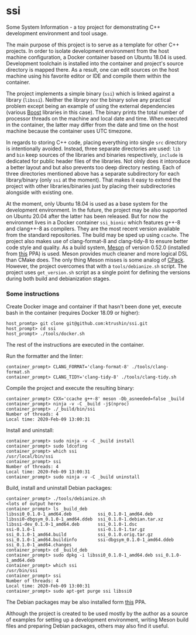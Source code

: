 # ssi
Some System Information - a toy project for demonstrating C++ development
environment and tool usage.

The main purpose of this project is to serve as a template for other
C++ projects. In order to isolate development environment from the
host machine configuration, a Docker container based on Ubuntu 18.04 is used.
Development toolchain is installed into the container and project's source
directory is mapped there. As a result, one can edit sources on the
host machine using his favorite editor or IDE and compile them
within the container.

The project implements a simple binary (`ssi`) which is linked against
a library (`libssi`). Neither the library nor the binary solve any practical
problem except being an example of using the external dependencies
(various [Boost](https://www.boost.org/) libraries in this case).
The binary prints the total number of processor threads on the machine and
local date and time. When executed in the container, the latter may differ
from the date and time on the host machine because the container
uses UTC timezone.

In regards to storing C++ code, placing everything into single `src` directory
is intentionally avoided. Instead, three separate directories are used:
`lib` and `bin` keep sources of the libraries and binaries respectively,
`include` is dedicated for public header files of the libraries.
Not olnly does it intoroduce a better layout and but also prevents too deep
directory nesting. Each of three directories mentioned above has a separate
subdirectory for each library/binary (only `ssi` at the moment). That makes
it easy to extend the project with other libraries/binaries just by placing
their subdirectories alongside with existing one.

At the moment, only Ubuntu 18.04 is used as a base system for
the development environment. In the future, the project may be also supported
on Ubuntu 20.04 after the latter has been released.
But for now the environmet lives in a Docker container `ssi_bionic`
which features g++-8 and clang++-8 as compilers. They are the most recent
version available from the standard repositories. The build may be sped up
using `ccache`. The project also makes use of clang-format-8 and clang-tidy-8
to ensure better code style and quality. As a build system,
[Meson](https://mesonbuild.com/) of version 0.52.0 (installed from
[this](https://launchpad.net/~jonathonf/+archive/ubuntu/meson) PPA) is used.
Meson provides much cleaner and more logical DSL than CMake does.
The only thing Meson misses is some analog of
[CPack](https://cmake.org/cmake/help/v3.16/module/CPack.html).
However, the project overcomes that with a `tools/debianize.sh` script.
The project uses `get_version.sh` script as a single point for defining
the versions during both build and debianization stages.

### Some instructions

Create Docker image and container if that hasn't been done yet,
execute bash in the container (requires Docker 18.09 or higher):
```
host_promtp> git clone git@github.com:ktrushin/ssi.git
host_prompt> cd ssi
host_prompt> ./tools/docker.sh
```
The rest of the instructions are executed in the container.

Run the formatter and the linter:  
```
container_prompt> CLANG_FORMAT='clang-format-8' ./tools/clang-format.sh
container_prompt> CLANG_TIDY='clang-tidy-8' ./tools/clang-tidy.sh
```

Compile the project and execute the resulting binary:
```
container_prompt> CXX='ccache g++-8' meson -Db_asneeded=false _build
container_prompt> ninja -v -C _build -j$(nproc)
container_prompt> ./_build/bin/ssi
Number of threads: 4
Local time: 2020-Feb-09 13:00:31
```

Install and uninstall:
```
container_prompt> sudo ninja -v -C _build install
container_prompt> sudo ldcofing
container_prompt> which ssi
/usr/local/bin/ssi
container_prompt> ssi
Number of threads: 4
Local time: 2020-Feb-09 13:00:31
container_prompt> sudo ninja -v -C _build uninstall
```

Build, install and uninstall Debian packages:
```
container_prompt> ./tools/debianize.sh
<lots of output here>
container_prompt> ls _build_deb
libssi0_0.1.0-1_amd64.deb          ssi_0.1.0-1_amd64.deb
libssi0-dbgsym_0.1.0-1_amd64.ddeb  ssi_0.1.0-1.debian.tar.xz
libssi-dev_0.1.0-1_amd64.deb       ssi_0.1.0-1.dsc
ssi-0.1.0-1                        ssi-0.1.0-1.tar.gz
ssi_0.1.0-1_amd64.build            ssi_0.1.0.orig.tar.gz
ssi_0.1.0-1_amd64.buildinfo        ssi-dbgsym_0.1.0-1_amd64.ddeb
ssi_0.1.0-1_amd64.changes
container_prompt> cd _build_deb
container_prompt> sudo dpkg -i libssi0_0.1.0-1_amd64.deb ssi_0.1.0-1_amd64.deb
container_prompt> which ssi
/usr/bin/ssi
container_prompt> ssi
Number of threads: 4
Local time: 2020-Feb-09 13:00:31
container_prompt> sudo apt-get purge ssi libssi0
```
The Debian packages may be also installed form
[this](https://launchpad.net/~ktrushin/+archive/ubuntu/ssi) PPA.

Although the project is created to be used mostly by the author as
a source of examples for setting up a development environment,
writing Meson build files and preparing Debian packages,
others may also find it useful.
